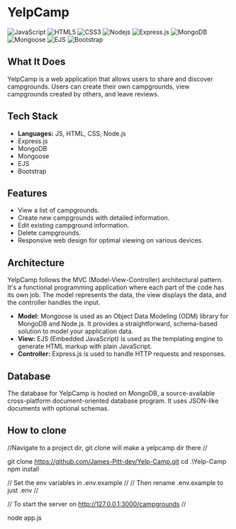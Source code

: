 # YelpCamp
![JavaScript](https://img.shields.io/badge/-JavaScript-black?style=flat-square&logo=javascript)
![HTML5](https://img.shields.io/badge/-HTML5-E34F26?style=flat-square&logo=html5&logoColor=white)
![CSS3](https://img.shields.io/badge/-CSS3-1572B6?style=flat-square&logo=css3)
![Nodejs](https://img.shields.io/badge/-Nodejs-black?style=flat-square&logo=Node.js)
![Express.js](https://img.shields.io/badge/-Express.js-black?style=flat-square&logo=express)
![MongoDB](https://img.shields.io/badge/-MongoDB-black?style=flat-square&logo=mongodb)
![Mongoose](https://img.shields.io/badge/-Mongoose-black?style=flat-square&logo=mongoose)
![EJS](https://img.shields.io/badge/-EJS-black?style=flat-square&logo=ejs)
![Bootstrap](https://img.shields.io/badge/-Bootstrap-563D7C?style=flat-square&logo=bootstrap)

## What It Does
YelpCamp is a web application that allows users to share and discover campgrounds. Users can create their own campgrounds, view campgrounds created by others, and leave reviews.

## Tech Stack
- **Languages:** JS, HTML, CSS, Node.js
- Express.js
- MongoDB
- Mongoose
- EJS
- Bootstrap

## Features

- View a list of campgrounds.
- Create new campgrounds with detailed information.
- Edit existing campground information.
- Delete campgrounds.
- Responsive web design for optimal viewing on various devices.

## Architecture
YelpCamp follows the MVC (Model-View-Controller) architectural pattern. It's a functional programming application where each part of the code has its own job. The model represents the data, the view displays the data, and the controller handles the input.

- **Model:** Mongoose is used as an Object Data Modeling (ODM) library for MongoDB and Node.js. It provides a straightforward, schema-based solution to model your application data.
- **View:** EJS (Embedded JavaScript) is used as the templating engine to generate HTML markup with plain JavaScript.
- **Controller:** Express.js is used to handle HTTP requests and responses.

## Database
The database for YelpCamp is hosted on MongoDB, a source-available cross-platform document-oriented database program. It uses JSON-like documents with optional schemas.

## How to clone

//Navigate to a project dir, git clone will make a yelpcamp dir there //

git clone https://github.com/James-Pitt-dev/Yelp-Camp.git
cd .\Yelp-Camp\
npm install

// Set the env variables in .env.example //
// Then rename .env.example to just .env //

// To start the server on http://127.0.0.1:3000/campgrounds //

node app.js 
